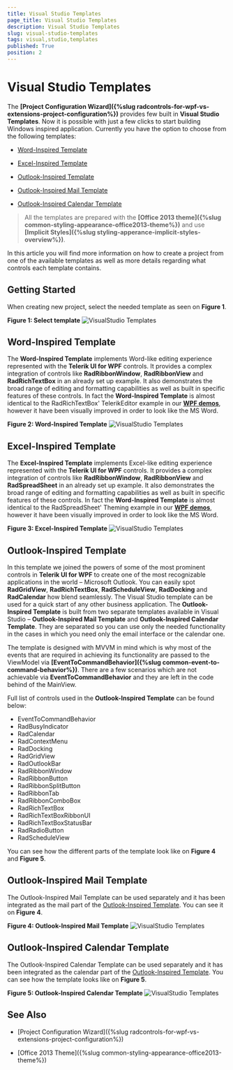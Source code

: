 ```yaml
---
title: Visual Studio Templates
page_title: Visual Studio Templates
description: Visual Studio Templates
slug: visual-studio-templates
tags: visual,studio,templates
published: True
position: 2
---
```


# Visual Studio Templates

The __[Project Configuration Wizard]({%slug radcontrols-for-wpf-vs-extensions-project-configuration%})__ provides few built in __Visual Studio Templates__. Now it is possible with just a few clicks to start building Windows inspired application. Currently you have the option to choose from the following templates: 

* [Word-Inspired Template](#word-inspired-template)

* [Excel-Inspired Template](#excel-inspired-template)

* [Outlook-Inspired Template](#outlook-inspired-template)

* [Outlook-Inspired Mail Template](#outlook-inspired-mail-template)

* [Outlook-Inspired Calendar Template](#outlook-inspired-calendar-template)

>All the templates are prepared with the __[Office 2013 theme]({%slug common-styling-appearance-office2013-theme%})__ and use __[Implicit Styles]({%slug styling-apperance-implicit-styles-overview%})__.

In this article you will find more information on how to create a project from one of the available templates as well as more details regarding what controls each template contains.

## Getting Started

When creating new project, select the needed template as seen on __Figure 1__.

__Figure 1: Select template__
![VisualStudio Templates](images/Common_VisualStudio_Templates_01.png)

## Word-Inspired Template

The __Word-Inspired Template__ implements Word-like editing experience represented with the __Telerik UI for WPF__ controls. It provides a complex integration of controls like __RadRibbonWindow__, __RadRibbonView__ and __RadRichTextBox__ in an already set up example. It also demonstrates the broad range of editing and formatting capabilities as well as built in specific features of these controls. In fact the __Word-Inspired Template__ is almost identical to the RadRichTextBox' TelerikEditor example in our __[WPF demos](https://demos.telerik.com/wpf/)__, however it have been visually improved in order to look like the MS Word.

__Figure 2: Word-Inspired Template__
![VisualStudio Templates](images/Common_VisualStudio_Templates_04.png)

## Excel-Inspired Template

The __Excel-Inspired Template__ implements Excel-like editing experience represented with the __Telerik UI for WPF__ controls. It provides a complex integration of controls like __RadRibbonWindow__, __RadRibbonView__ and __RadSpreadSheet__ in an already set up example. It also demonstrates the broad range of editing and formatting capabilities as well as built in specific features of these controls. In fact the __Word-Inspired Template__ is almost identical to the RadSpreadSheet' Theming example in our __[WPF demos](https://demos.telerik.com/wpf/)__, however it have been visually improved in order to look like the MS Word.

__Figure 3: Excel-Inspired Template__
![VisualStudio Templates](images/Common_VisualStudio_Templates_05.png)

## Outlook-Inspired Template

In this template we joined the powers of some of the most prominent controls in __Telerik UI for WPF__ to create one of the most recognizable applications in the world – Microsoft Outlook. You can easily spot __RadGridView__, __RadRichTextBox__, __RadScheduleView__, __RadDocking__ and __RadCalendar__ how blend seamlessly. The Visual Studio template can be used for a quick start of any other business application. The __Outlook-Inspired Template__ is built from two separate templates available in Visual Studio – __Outlook-Inspired Mail Template__ and __Outlook-Inspired Calendar Template__. They are separated so you can use only the needed functionality in the cases in which you need only the email interface or the calendar one. 

The template is designed with MVVM in mind which is why most of the events that are required in achieving its functionality are passed to the ViewModel via __[EventToCommandBehavior]({%slug common-event-to-command-behavior%})__. There are a few scenarios which are not achievable via __EventToCommandBehavior__ and they are left in the code behind of the MainView. 

Full list of controls used in the __Outlook-Inspired Template__ can be found below:

* EventToCommandBehavior
* RadBusyIndicator
* RadCalendar
* RadContextMenu
* RadDocking
* RadGridView
* RadOutlookBar
* RadRibbonWindow
* RadRibbonButton
* RadRibbonSplitButton
* RadRibbonTab
* RadRibbonComboBox
* RadRichTextBox
* RadRichTextBoxRibbonUI
* RadRichTextBoxStatusBar
* RadRadioButton
* RadScheduleView

You can see how the different parts of the template look like on __Figure 4__ and __Figure 5__.

## Outlook-Inspired Mail Template

The Outlook-Inspired Mail Template can be used separately and it has been integrated as the mail part of the [Outlook-Inspired Template](#outlook-inspired-template). You can see it on __Figure 4__.

__Figure 4: Outlook-Inspired Mail Template__
![VisualStudio Templates](images/Common_VisualStudio_Templates_03.png)

## Outlook-Inspired Calendar Template

The Outlook-Inspired Calendar Template can be used separately and it has been integrated as the calendar part of the [Outlook-Inspired Template](#outlook-inspired-template). You can see how the template looks like on __Figure 5__.

__Figure 5: Outlook-Inspired Calendar Template__
![VisualStudio Templates](images/Common_VisualStudio_Templates_02.png)

## See Also

* [Project Configuration Wizard]({%slug radcontrols-for-wpf-vs-extensions-project-configuration%})

* [Office 2013 Theme]({%slug common-styling-appearance-office2013-theme%})
